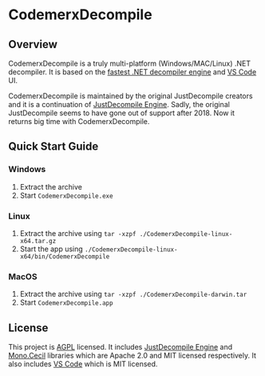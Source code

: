 # CodemerxDecompile

## Overview 

CodemerxDecompile is a truly multi-platform (Windows/MAC/Linux) .NET decompiler. It is based on the [fastest .NET decompiler engine](https://github.com/telerik/JustDecompileEngine) and [VS Code](https://github.com/microsoft/vscode) UI.

CodemerxDecompile is maintained by the original JustDecompile creators and it is a continuation of [JustDecompile Engine](https://github.com/telerik/JustDecompileEngine). Sadly, the original JustDecompile seems to have gone out of support after 2018. Now it returns big time with CodemerxDecompile.

## Quick Start Guide

### Windows
1. Extract the archive
2. Start `CodemerxDecompile.exe`

### Linux
1. Extract the archive using `tar -xzpf ./CodemerxDecompile-linux-x64.tar.gz`
2. Start the app using `./CodemerxDecompile-linux-x64/bin/CodemerxDecompile`

### MacOS
1. Extract the archive using `tar -xzpf ./CodemerxDecompile-darwin.tar`
2. Start `CodemerxDecompile.app`

## License

This project is [AGPL](https://github.com/codemerx/CodemerxDecompile/blob/master/COPYING) licensed. It includes [JustDecompile Engine](https://github.com/telerik/JustDecompileEngine) and [Mono.Cecil](https://github.com/jbevain/cecil) libraries which are Apache 2.0 and MIT licensed respectively. It also includes [VS Code](https://github.com/microsoft/vscode) which is MIT licensed.
